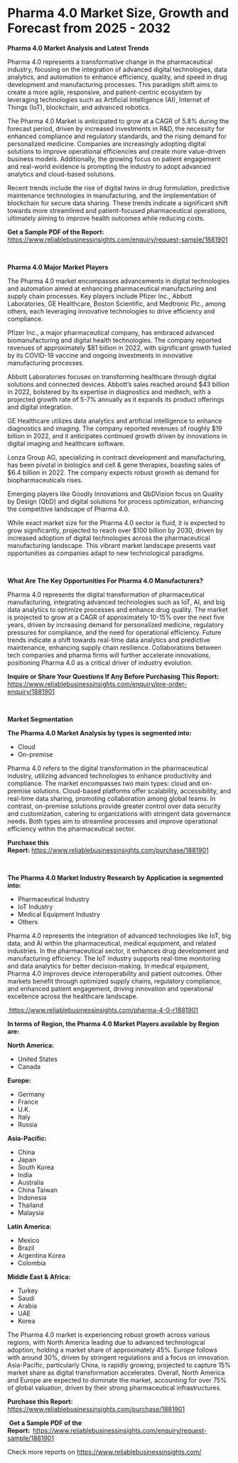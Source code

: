 <p><h1>Pharma 4.0 Market Size, Growth and Forecast from 2025 - 2032</h1></p><p><strong>Pharma 4.0 Market Analysis and Latest Trends</strong></p>
<p><p>Pharma 4.0 represents a transformative change in the pharmaceutical industry, focusing on the integration of advanced digital technologies, data analytics, and automation to enhance efficiency, quality, and speed in drug development and manufacturing processes. This paradigm shift aims to create a more agile, responsive, and patient-centric ecosystem by leveraging technologies such as Artificial Intelligence (AI), Internet of Things (IoT), blockchain, and advanced robotics.</p><p>The Pharma 4.0 Market is anticipated to grow at a CAGR of 5.8% during the forecast period, driven by increased investments in R&D, the necessity for enhanced compliance and regulatory standards, and the rising demand for personalized medicine. Companies are increasingly adopting digital solutions to improve operational efficiencies and create more value-driven business models. Additionally, the growing focus on patient engagement and real-world evidence is prompting the industry to adopt advanced analytics and cloud-based solutions.</p><p>Recent trends include the rise of digital twins in drug formulation, predictive maintenance technologies in manufacturing, and the implementation of blockchain for secure data sharing. These trends indicate a significant shift towards more streamlined and patient-focused pharmaceutical operations, ultimately aiming to improve health outcomes while reducing costs.</p></p>
<p><strong>Get a Sample PDF of the Report:&nbsp;</strong> <a href="https://www.reliablebusinessinsights.com/enquiry/request-sample/1881901?utm_campaign=101&utm_medium=2&utm_source=Github&utm_content=ia&utm_term=09032025&utm_id=pharma-40">https://www.reliablebusinessinsights.com/enquiry/request-sample/1881901</a></p>
<p>&nbsp;</p>
<p><strong>Pharma 4.0 Major Market Players</strong></p>
<p><p>The Pharma 4.0 market encompasses advancements in digital technologies and automation aimed at enhancing pharmaceutical manufacturing and supply chain processes. Key players include Pfizer Inc., Abbott Laboratories, GE Healthcare, Boston Scientific, and Medtronic Plc., among others, each leveraging innovative technologies to drive efficiency and compliance.</p><p>Pfizer Inc., a major pharmaceutical company, has embraced advanced biomanufacturing and digital health technologies. The company reported revenues of approximately $81 billion in 2022, with significant growth fueled by its COVID-19 vaccine and ongoing investments in innovative manufacturing processes.</p><p>Abbott Laboratories focuses on transforming healthcare through digital solutions and connected devices. Abbott’s sales reached around $43 billion in 2022, bolstered by its expertise in diagnostics and medtech, with a projected growth rate of 5-7% annually as it expands its product offerings and digital integration.</p><p>GE Healthcare utilizes data analytics and artificial intelligence to enhance diagnostics and imaging. The company reported revenues of roughly $19 billion in 2022, and it anticipates continued growth driven by innovations in digital imaging and healthcare software.</p><p>Lonza Group AG, specializing in contract development and manufacturing, has been pivotal in biologics and cell & gene therapies, boasting sales of $6.4 billion in 2022. The company expects robust growth as demand for biopharmaceuticals rises.</p><p>Emerging players like Goodly Innovations and QbDVision focus on Quality by Design (QbD) and digital solutions for process optimization, enhancing the competitive landscape of Pharma 4.0. </p><p>While exact market size for the Pharma 4.0 sector is fluid, it is expected to grow significantly, projected to reach over $100 billion by 2030, driven by increased adoption of digital technologies across the pharmaceutical manufacturing landscape. This vibrant market landscape presents vast opportunities as companies adapt to new technological paradigms.</p></p>
<p>&nbsp;</p>
<p><strong>What Are The Key Opportunities For Pharma 4.0 Manufacturers?</strong></p>
<p><p>Pharma 4.0 represents the digital transformation of pharmaceutical manufacturing, integrating advanced technologies such as IoT, AI, and big data analytics to optimize processes and enhance drug quality. The market is projected to grow at a CAGR of approximately 10-15% over the next five years, driven by increasing demand for personalized medicine, regulatory pressures for compliance, and the need for operational efficiency. Future trends indicate a shift towards real-time data analytics and predictive maintenance, enhancing supply chain resilience. Collaborations between tech companies and pharma firms will further accelerate innovations, positioning Pharma 4.0 as a critical driver of industry evolution.</p></p>
<p><strong>Inquire or Share Your Questions If Any Before Purchasing This Report:</strong> <a href="https://www.reliablebusinessinsights.com/enquiry/pre-order-enquiry/1881901?utm_campaign=101&utm_medium=2&utm_source=Github&utm_content=ia&utm_term=09032025&utm_id=pharma-40">https://www.reliablebusinessinsights.com/enquiry/pre-order-enquiry/1881901</a></p>
<p>&nbsp;</p>
<p><strong>Market Segmentation</strong></p>
<p><strong>The Pharma 4.0 Market Analysis by types is segmented into:</strong></p>
<p><ul><li>Cloud</li><li>On-premise</li></ul></p>
<p><p>Pharma 4.0 refers to the digital transformation in the pharmaceutical industry, utilizing advanced technologies to enhance productivity and compliance. The market encompasses two main types: cloud and on-premise solutions. Cloud-based platforms offer scalability, accessibility, and real-time data sharing, promoting collaboration among global teams. In contrast, on-premise solutions provide greater control over data security and customization, catering to organizations with stringent data governance needs. Both types aim to streamline processes and improve operational efficiency within the pharmaceutical sector.</p></p>
<p><strong>Purchase this Report:&nbsp;</strong><a href="https://www.reliablebusinessinsights.com/purchase/1881901?utm_campaign=101&utm_medium=2&utm_source=Github&utm_content=ia&utm_term=09032025&utm_id=pharma-40">https://www.reliablebusinessinsights.com/purchase/1881901</a></p>
<p>&nbsp;</p>
<p><strong>The Pharma 4.0 Market Industry Research by Application is segmented into:</strong></p>
<p><ul><li>Pharmaceutical Industry</li><li>IoT Industry</li><li>Medical Equipment Industry</li><li>Others</li></ul></p>
<p><p>Pharma 4.0 represents the integration of advanced technologies like IoT, big data, and AI within the pharmaceutical, medical equipment, and related industries. In the pharmaceutical sector, it enhances drug development and manufacturing efficiency. The IoT industry supports real-time monitoring and data analytics for better decision-making. In medical equipment, Pharma 4.0 improves device interoperability and patient outcomes. Other markets benefit through optimized supply chains, regulatory compliance, and enhanced patient engagement, driving innovation and operational excellence across the healthcare landscape.</p></p>
<p><a href="https://www.reliablebusinessinsights.com/pharma-4-0-r1881901?utm_campaign=101&utm_medium=2&utm_source=Github&utm_content=ia&utm_term=09032025&utm_id=pharma-40">&nbsp;https://www.reliablebusinessinsights.com/pharma-4-0-r1881901</a></p>
<p><strong>In terms of Region, the Pharma 4.0 Market Players available by Region are:</strong></p>
<p>
    <p> <strong> North America: </strong>
        <ul>
            <li>United States</li>
            <li>Canada</li>
        </ul>
        </p> 
    <p> <strong> Europe: </strong>
        <ul>
            <li>Germany</li>
            <li>France</li>
            <li>U.K.</li>
            <li>Italy</li>
            <li>Russia</li>
        </ul>
        </p> 
    <p> <strong> Asia-Pacific: </strong>
        <ul>
            <li>China</li>
            <li>Japan</li>
            <li>South Korea</li>
            <li>India</li>
            <li>Australia</li>
            <li>China Taiwan</li>
            <li>Indonesia</li>
            <li>Thailand</li>
            <li>Malaysia</li>
        </ul>
        </p> 
    <p> <strong> Latin America: </strong>
        <ul>
            <li>Mexico</li>
            <li>Brazil</li>
            <li>Argentina Korea</li>
            <li>Colombia</li>
        </ul>
        </p> 
    <p> <strong> Middle East & Africa: </strong>
        <ul>
            <li>Turkey</li>
            <li>Saudi</li>
            <li>Arabia</li>
            <li>UAE</li>
            <li>Korea</li>
        </ul>
    </p>
    </p>
<p><p>The Pharma 4.0 market is experiencing robust growth across various regions, with North America leading due to advanced technological adoption, holding a market share of approximately 45%. Europe follows with around 30%, driven by stringent regulations and a focus on innovation. Asia-Pacific, particularly China, is rapidly growing, projected to capture 15% market share as digital transformation accelerates. Overall, North America and Europe are expected to dominate the market, accounting for over 75% of global valuation, driven by their strong pharmaceutical infrastructures.</p></p>
<p><strong>Purchase this Report: </strong><a href="https://www.reliablebusinessinsights.com/purchase/1881901?utm_campaign=101&utm_medium=2&utm_source=Github&utm_content=ia&utm_term=09032025&utm_id=pharma-40">https://www.reliablebusinessinsights.com/purchase/1881901</a></p>
<p>&nbsp;<strong>Get a Sample PDF of the Report:&nbsp;&nbsp;</strong><a href="https://www.reliablebusinessinsights.com/enquiry/request-sample/1881901?utm_campaign=101&utm_medium=2&utm_source=Github&utm_content=ia&utm_term=09032025&utm_id=pharma-40">https://www.reliablebusinessinsights.com/enquiry/request-sample/1881901</a></p>
<p><strong></strong></p>
<p>Check more reports on <a href="https://www.reliablebusinessinsights.com/?utm_campaign=101&utm_medium=2&utm_source=Github&utm_content=ia&utm_term=09032025&utm_id=pharma-40">https://www.reliablebusinessinsights.com/</a></p>